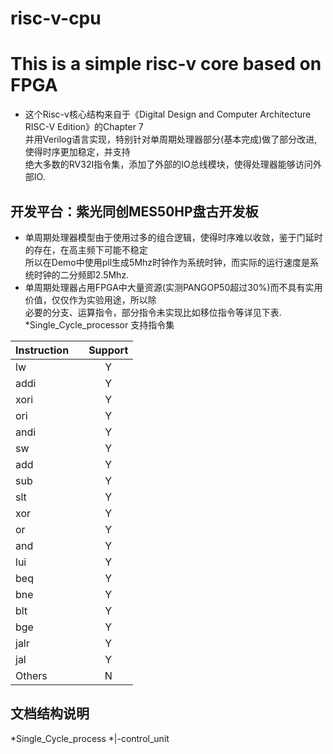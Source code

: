 # risc-v-cpu
# This is a simple risc-v core based on FPGA  

* 这个Risc-v核心结构来自于《Digital Design and Computer Architecture RISC-V Edition》的Chapter 7  
并用Verilog语言实现，特别针对单周期处理器部分(基本完成)做了部分改进,使得时序更加稳定，并支持  
绝大多数的RV32I指令集，添加了外部的IO总线模块，使得处理器能够访问外部IO.  

## 开发平台：紫光同创MES50HP盘古开发板  
* 单周期处理器模型由于使用过多的组合逻辑，使得时序难以收敛，鉴于门延时的存在，在高主频下可能不稳定  
所以在Demo中使用pll生成5Mhz时钟作为系统时钟，而实际的运行速度是系统时钟的二分频即2.5Mhz.  
* 单周期处理器占用FPGA中大量资源(实测PANGOP50超过30%)而不具有实用价值，仅仅作为实验用途，所以除  
必要的分支、运算指令，部分指令未实现比如移位指令等详见下表.  
*Single_Cycle_processor 支持指令集  

| Instruction |  | Support |
| :-----| ----: | :----: |
| lw |  | Y |
| addi |  | Y |
| xori |  | Y |
| ori |  | Y |
| andi |  | Y |
| sw |  | Y |
| add |  | Y |
| sub |  | Y |
| slt |  | Y |
| xor |  | Y |
| or |  | Y |
| and |  | Y |
| lui |  | Y |
| beq |  | Y |
| bne |  | Y |
| blt |  | Y |
| bge |  | Y |
| jalr |  | Y |
| jal |  | Y |
| Others |  |N |

## 文档结构说明
  *Single_Cycle_process
      *|-control_unit

